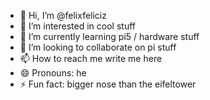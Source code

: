 - 👋 Hi, I’m @felixfeliciz
- 👀 I’m interested in cool stuff
- 🌱 I’m currently learning pi5 / hardware stuff
- 💞️ I’m looking to collaborate on pi stuff
- 📫 How to reach me write me here
- 😄 Pronouns: he
- ⚡ Fun fact: bigger nose than the eifeltower

<!---
felixfeliciz/felixfeliciz is a ✨ special ✨ repository because its `README.md` (this file) appears on your GitHub profile.
You can click the Preview link to take a look at your changes.
--->
